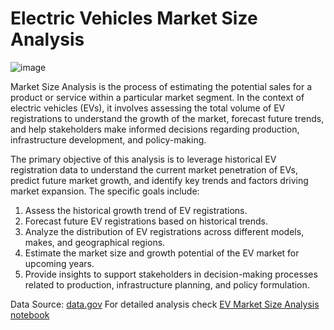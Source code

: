 # Electric Vehicles Market Size Analysis

![image](https://github.com/user-attachments/assets/50323433-464c-4889-9480-afd114397fcf)


Market Size Analysis is the process of estimating the potential sales for a product or service within a particular market segment. In the context of electric vehicles (EVs), it involves assessing the total volume of EV registrations to understand the growth of the market, forecast future trends, and help stakeholders make informed decisions regarding production, infrastructure development, and policy-making.

The primary objective of this analysis is to leverage historical EV registration data to understand the current market penetration of EVs, predict future market growth, and identify key trends and factors driving market expansion. The specific goals include:

1. Assess the historical growth trend of EV registrations.
2. Forecast future EV registrations based on historical trends.
3. Analyze the distribution of EV registrations across different models, makes, and geographical regions.
4. Estimate the market size and growth potential of the EV market for upcoming years.
5. Provide insights to support stakeholders in decision-making processes related to production, infrastructure planning, and policy formulation.

Data Source: [data.gov](https://data.gov/)
For detailed analysis check [EV Market Size Analysis notebook](https://github.com/SanamBodake/EV-Market-Size-Analysis-Using-Python/blob/main/notebook/EV%20Market%20Size%20Analysis.ipynb)
